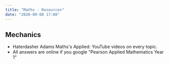 ```yaml
---
title: "Maths - Resources"
date: "2020-09-08 17:08"
---
```


## Mechanics
* Haterdasher Adams Maths's Applied: YouTube videos on every topic.
* All answers are online if you google "Pearson Applied Mathematics Year 1"
